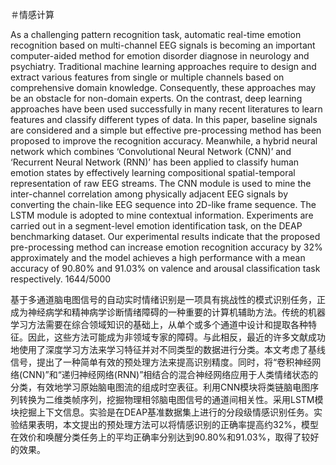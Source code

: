 ＃情感计算

As a challenging pattern recognition task, automatic real-time emotion recognition based on multi-channel EEG signals is becoming an important computer-aided method for emotion disorder diagnose in neurology and psychiatry. Traditional machine learning approaches require to design and extract various features from single or multiple channels based on comprehensive domain knowledge. Consequently, these approaches may be an obstacle for non-domain experts. On the contrast, deep learning approaches have been used successfully in many recent literatures to learn features and classify different types of data. In this paper, baseline signals are considered and a simple but effective pre-processing method has been proposed to improve the recognition accuracy. Meanwhile, a hybrid neural network which combines ‘Convolutional Neural Network (CNN)’ and ‘Recurrent Neural Network (RNN)’ has been applied to classify human emotion states by effectively learning compositional spatial-temporal representation of raw EEG streams. The CNN module is used to mine the inter-channel correlation among physically adjacent EEG signals by converting the chain-like EEG sequence into 2D-like frame sequence. The LSTM module is adopted to mine contextual information. Experiments are carried out in a segment-level emotion identification task, on the DEAP benchmarking dataset. Our experimental results indicate that the proposed pre-processing method can increase emotion recognition accuracy by 32% approximately and the model achieves a high performance with a mean accuracy of 90.80% and 91.03% on valence and arousal classification task respectively.
1644/5000

基于多通道脑电图信号的自动实时情绪识别是一项具有挑战性的模式识别任务，正成为神经病学和精神病学诊断情绪障碍的一种重要的计算机辅助方法。传统的机器学习方法需要在综合领域知识的基础上，从单个或多个通道中设计和提取各种特征。因此，这些方法可能成为非领域专家的障碍。与此相反，最近的许多文献成功地使用了深度学习方法来学习特征并对不同类型的数据进行分类。本文考虑了基线信号，提出了一种简单有效的预处理方法来提高识别精度。同时，将“卷积神经网络(CNN)”和“递归神经网络(RNN)”相结合的混合神经网络应用于人类情绪状态的分类，有效地学习原始脑电图流的组成时空表征。利用CNN模块将类链脑电图序列转换为二维类帧序列，挖掘物理相邻脑电图信号的通道间相关性。采用LSTM模块挖掘上下文信息。实验是在DEAP基准数据集上进行的分段级情感识别任务。实验结果表明，本文提出的预处理方法可以将情感识别的正确率提高约32%，模型在效价和唤醒分类任务上的平均正确率分别达到90.80%和91.03%，取得了较好的效果。
